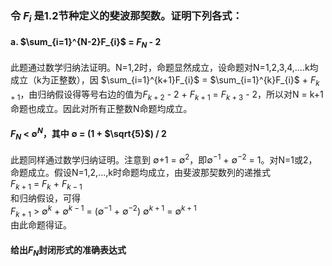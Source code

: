 ### 令 $F_{i}$ 是1.2节种定义的斐波那契数。证明下列各式：
#### a. $\sum_{i=1}^{N-2}F_{i}$ = $F_{N}$ - 2
此题通过数学归纳法证明。N=1,2时，命题显然成立，设命题对N=1,2,3,4,....k均成立（k为正整数），因 $\sum_{i=1}^{k+1}F_{i}$ = $\sum_{i=1}^{k}F_{i}$ + $F_{k+1}$，由归纳假设得等号右边的值为$F_{k+2}$ - 2 + $F_{k+1}$ = $F_{k+3}$ - 2，所以对N = k+1命题也成立。因此对所有正整数N命题均成立。
#### $F_{N}$ < $\emptyset^{N}$，其中 $\emptyset$ = (1 + $\sqrt{5}$) / 2
此题同样通过数学归纳证明。注意到 $\emptyset$+1 = $\emptyset^{2}$，即$\emptyset^{-1}$ + $\emptyset^{-2}$ = 1。对N=1或2，命题成立。假设N=1,2,...,k时命题均成立，由斐波那契数列的递推式<br />
$F_{k+1}$ = $F_{k}$ + $F_{k-1}$<br />
和归纳假设，可得<br />
$F_{k+1}$ > $\emptyset^{k}$ + $\emptyset^{k-1}$ = ($\emptyset^{-1}$ + $\emptyset^{-2}$) $\emptyset^{k+1}$ = $\emptyset^{k+1}$ <br />
由此命题得证。
#### 给出$F_{N}$封闭形式的准确表达式
